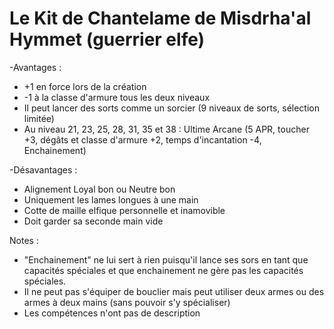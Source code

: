 # Le Kit de Chantelame de Misdrha'al Hymmet (guerrier elfe)

-Avantages :
- +1 en force lors de la création
- -1 à la classe d'armure tous les deux niveaux
- Il peut lancer des sorts comme un sorcier (9 niveaux de sorts, sélection limitée)
- Au niveau 21, 23, 25, 28, 31, 35 et 38 : Ultime Arcane (5 APR, toucher +3, dégâts et classe d'armure +2, temps d'incantation -4, Enchainement)
 
-Désavantages :
- Alignement Loyal bon ou Neutre bon
- Uniquement les lames longues à une main
- Cotte de maille elfique personnelle et inamovible
- Doit garder sa seconde main vide

Notes :
- "Enchainement" ne lui sert à rien puisqu'il lance ses sors en tant que capacités spéciales et que enchainement ne gère pas les capacités spéciales.
- Il ne peut pas s'équiper de bouclier mais peut utiliser deux armes ou des armes à deux mains (sans pouvoir s'y spécialiser)
- Les compétences n'ont pas de description
